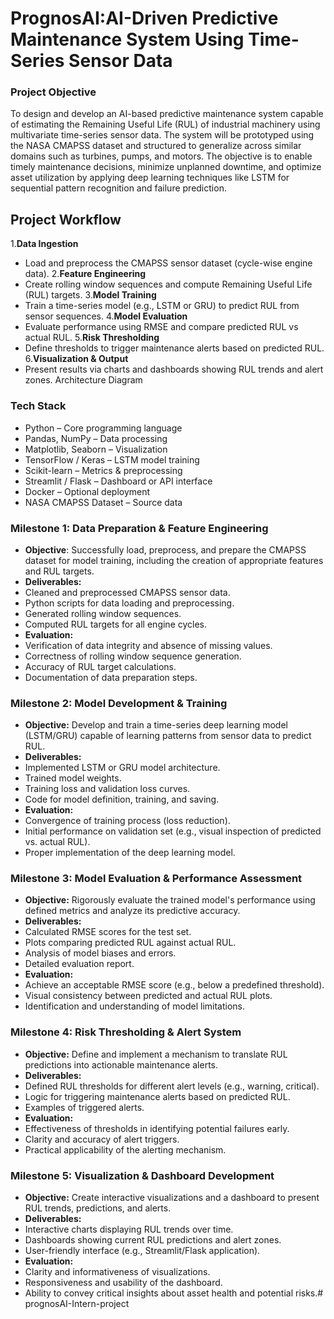 # PrognosAI:AI-Driven Predictive Maintenance System Using Time-Series Sensor Data

### Project Objective

To design and develop an AI-based predictive maintenance system capable of estimating the Remaining Useful Life (RUL) of industrial machinery using multivariate time-series sensor data. The system will be prototyped using the NASA CMAPSS dataset and structured to generalize across similar domains such as turbines, pumps, and motors. The objective is to enable timely maintenance decisions, minimize unplanned downtime, and optimize asset utilization by applying deep learning techniques like LSTM for sequential pattern recognition and failure prediction.

## Project Workflow

1.**Data Ingestion**
-  Load and preprocess the CMAPSS sensor dataset (cycle-wise engine data).
2.**Feature Engineering**
- Create rolling window sequences and compute Remaining Useful Life (RUL) targets.
3.**Model Training**
- Train a time-series model (e.g., LSTM or GRU) to predict RUL from sensor sequences.
4.**Model Evaluation**
- Evaluate performance using RMSE and compare predicted RUL vs actual RUL.
5.**Risk Thresholding**
- Define thresholds to trigger maintenance alerts based on predicted RUL.
6.**Visualization & Output**
- Present results via charts and dashboards showing RUL trends and alert zones.
Architecture Diagram



### Tech Stack

- Python – Core programming language
- Pandas, NumPy – Data processing
- Matplotlib, Seaborn – Visualization
- TensorFlow / Keras – LSTM model training
- Scikit-learn – Metrics & preprocessing
- Streamlit / Flask – Dashboard or API interface
- Docker – Optional deployment
- NASA CMAPSS Dataset – Source data
  
### Milestone 1: Data Preparation & Feature Engineering

- **Objective**: Successfully load, preprocess, and prepare the CMAPSS dataset for model training, including the creation of appropriate features and RUL targets.
- **Deliverables:**
- Cleaned and preprocessed CMAPSS sensor data.
- Python scripts for data loading and preprocessing.
- Generated rolling window sequences.
- Computed RUL targets for all engine cycles.
- **Evaluation:**
- Verification of data integrity and absence of missing values.
- Correctness of rolling window sequence generation.
- Accuracy of RUL target calculations.
- Documentation of data preparation steps.
  
### Milestone 2: Model Development & Training

- **Objective:** Develop and train a time-series deep learning model (LSTM/GRU) capable of learning patterns from sensor data to predict RUL.
- **Deliverables:**
- Implemented LSTM or GRU model architecture.
- Trained model weights.
- Training loss and validation loss curves.
- Code for model definition, training, and saving.
- **Evaluation:**
- Convergence of training process (loss reduction).
- Initial performance on validation set (e.g., visual inspection of predicted vs. actual RUL).
- Proper implementation of the deep learning model.

  
### Milestone 3: Model Evaluation & Performance Assessment

- **Objective:** Rigorously evaluate the trained model's performance using defined metrics and analyze its predictive accuracy.
- **Deliverables:**
- Calculated RMSE scores for the test set.
- Plots comparing predicted RUL against actual RUL.
- Analysis of model biases and errors.
- Detailed evaluation report.
- **Evaluation:**
- Achieve an acceptable RMSE score (e.g., below a predefined threshold).
- Visual consistency between predicted and actual RUL plots.
- Identification and understanding of model limitations.
  
### Milestone 4: Risk Thresholding & Alert System

- **Objective:** Define and implement a mechanism to translate RUL predictions into actionable maintenance alerts.
- **Deliverables:**
- Defined RUL thresholds for different alert levels (e.g., warning, critical).
- Logic for triggering maintenance alerts based on predicted RUL.
- Examples of triggered alerts.
- **Evaluation:**
- Effectiveness of thresholds in identifying potential failures early.
- Clarity and accuracy of alert triggers.
- Practical applicability of the alerting mechanism.

  
### Milestone 5: Visualization & Dashboard Development

- **Objective:** Create interactive visualizations and a dashboard to present RUL trends, predictions, and alerts.
- **Deliverables:**
- Interactive charts displaying RUL trends over time.
- Dashboards showing current RUL predictions and alert zones.
- User-friendly interface (e.g., Streamlit/Flask application).
- **Evaluation:**
- Clarity and informativeness of visualizations.
- Responsiveness and usability of the dashboard.
- Ability to convey critical insights about asset health and potential risks.# prognosAI-Intern-project

